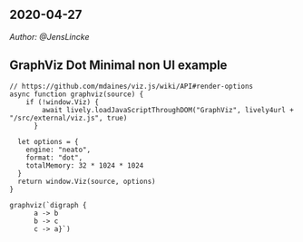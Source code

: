 ## 2020-04-27
*Author: @JensLincke*

## GraphViz Dot Minimal non UI example


```
// https://github.com/mdaines/viz.js/wiki/API#render-options
async function graphviz(source) {
    if (!window.Viz) {
        await lively.loadJavaScriptThroughDOM("GraphViz", lively4url + "/src/external/viz.js", true)
      }
  
  let options = {
    engine: "neato",
    format: "dot",
    totalMemory: 32 * 1024 * 1024 
  }
  return window.Viz(source, options)
}

graphviz(`digraph {
      a -> b
      b -> c
      c -> a}`)
```